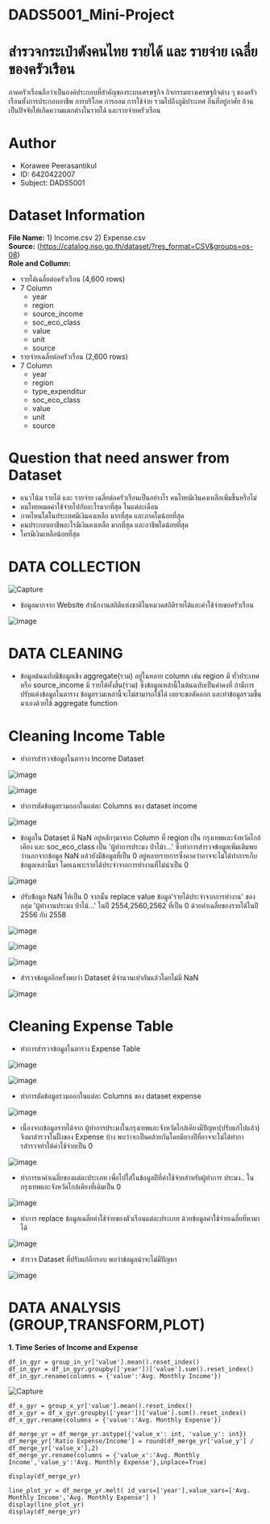 # DADS5001_Mini-Project
# สำรวจกระเป๋าตังคนไทย รายได้ และ รายจ่าย เฉลี่ยของครัวเรือน
ภาคครัวเรือนถือว่าเป็นองค์ประกอบที่สำคัญของระบบเศรษฐกิจ กิจกรรมทางเศรษฐกิจต่าง ๆ ของครัวเรือนทั้งการประกอบอาชีพ การบริโภค การออม การใช้จ่าย รวมไปถึงภูมิประเทศ ถิ่นที่อยู่อาศัย ล้วนเป็นปัจจัยให้เกิดความแตกต่างในรายได้ และรายจ่ายครัวเรือน
# Author
* Korawee Peerasantikul
* ID: 6420422007
* Subject: DADS5001
# Dataset Information
**File Name:**   1) Income.csv  2) Expense.csv\
**Source:**   (https://catalog.nso.go.th/dataset/?res_format=CSV&groups=os-08) \
**Role and Collumn:**    
* รายได้เฉลี่ยต่อครัวเรือน (4,600 rows)
* 7 Column
  *  year           
  *  region         
  *  source_income   
  *  soc_eco_class  
  *  value        
  *  unit           
  *  source
* รายจ่ายเฉลี่ยต่อครัวเรือน (2,600 rows)
* 7 Column
  *  year     
  *  region         
  *  type_expenditur  
  *  soc_eco_class    
  *  value            
  *  unit          
  *  source
 # Question that need answer from Dataset 
* แนวโน้ม รายได้ และ รายจ่าย เฉลี่ยต่อครัวเรือนเป็นอย่างไร คนไทยมีเงินคงเหลือเพิ่มขึ้นหรือไม่
* คนไทยหมดค่าใช้จ่ายไปกับอะไรมากที่สุด ในแต่ละเดือน
* ภาคไหนใดในประเทศมีเงินคงเหลือ มากที่สุด และภาคใดน้อยที่สุด
* คนประกอบอาชีพอะไรมีเงินคงเหลือ มากที่สุด และอาชีพใดน้อยที่สุด
* ใครมีเงินเหลือน้อยที่สุด

# DATA COLLECTION
![Capture](https://user-images.githubusercontent.com/101727971/195891361-aba3a898-005d-47c5-a2eb-4e54b420992d.JPG)
* ข้อมูลมากจาก Website สํานักงานสถิติแห่งชาติในหมวดสถิติรายได้และค่าใช้จ่ายขอครัวเรือน

![image](https://user-images.githubusercontent.com/101727971/195892753-27d5b650-b957-4277-8d26-d093e5367823.png)

# DATA CLEANING
* ข้อมูลต้นฉบับมีข้อมูลเชิง aggregate(รวม) อยู่ในหลาย column เช่น region มี ทั่วประเทศ หรือ source_income มี รายได้ทั้งสิ้น(รวม) ซึ่งข้อมูลเหล่านี้ในต้นฉบับเป็นค่าคงที่ ถ้ามีการปรับแต่งข้อมูลในตาราง ข้อมูลรวมเหล่านี้จะไม่สามารถใช้ได้ เลยจะขอตัดออก และทําข้อมูลรวมขึ้นมาเองด้วยใช้ aggregate function

# Cleaning Income Table
* ทําการสํารวจข้อมูลในตาราง Income Dataset

![image](https://user-images.githubusercontent.com/101727971/195910820-7a9b1dcb-da89-4216-8202-2f33bcc5d6e6.png)


![image](https://user-images.githubusercontent.com/101727971/195910451-433954ad-b605-4b1e-a455-ca4a32130546.png)

* ทําการตัดข้อมูลรวมออกในแต่ละ Columns ของ dataset income

![image](https://user-images.githubusercontent.com/101727971/195911729-f9c99c38-e99d-4898-b6d2-f568b3d40f3f.png)

* ข้อมูลใน Dataset มี NaN อยู่หลักๆมาจาก Column ที่ region เป็น กรุงเทพและจังหวัดไกล้เคียง และ soc_eco_class เป็น 'ผู้ทําการประมง ป่าไม้า...' ซึ่งทําการสํารวจข้อมูลเพิ่มเติมพบว่านอกจากข้อมูล NaN แล้วยังมีข้อมูลที่เป็น 0 อยู่หลายรายการซึ่งคาดว่าอาจจะไม่ได้ทําการเก็บข้อมูลเหล่านี้มา โดยเฉพาะรายได้ประจําจากการทํางานที่ไม่น่าเป็น 0

![image](https://user-images.githubusercontent.com/101727971/195913440-73ae06ff-5739-4223-9f95-250cccb462c9.png)

* ปรับข้้อมูล NaN ให้เป็น 0 จากนั้น replace value ข้อมูล'รายได้ประจําจากการทํางาน' ของกลุ่ม 'ผู้ทํางานประมง ป่าไม้...' ในปี 2554,2560,2562 ที่เป็น 0 ด้วยค่าเฉลี่ยของรายได้ในปี 2556 กับ 2558

![image](https://user-images.githubusercontent.com/101727971/195917802-8e269dc6-658a-4c06-8631-4eac5efaa273.png)

![image](https://user-images.githubusercontent.com/101727971/195921843-8bc92a6f-dac3-48be-a560-d4b22507de07.png)

![image](https://user-images.githubusercontent.com/101727971/195922279-e3b829ee-d990-4525-9e56-9623ba2c3ce3.png)

* สํารวจข้อมูลอีกครั้งพบว่า Dataset มีจํานวนเท่ากันแล้วโดยไม่มี  NaN 

![image](https://user-images.githubusercontent.com/101727971/195925035-bcda9cf3-e2ae-40bf-8657-2ea896d2da1f.png)

# Cleaning Expense Table

* ทําการสํารวจข้อมูลในตาราง Expense Table

![image](https://user-images.githubusercontent.com/101727971/195926040-b6debbcc-3747-4f4c-a00d-5a05fd4962a6.png)

![image](https://user-images.githubusercontent.com/101727971/195926317-7769e047-8e67-4739-912b-8c489b7a8a5d.png)

* ทําการตัดข้อมูลรวมออกในแต่ละ Columns ของ dataset expense

![image](https://user-images.githubusercontent.com/101727971/195926800-c6cfef97-f0e5-49ce-a00a-7643660a3ad9.png)

* เนื่องจากข้อมูลรายได้จาก ผู้ทําการประมงในกรุงเทพและจังหวัดไกล้เคียงมีปัญหา(ปรับแก้ไปแล้ว) จึงมาสํารวจในฝั้งของ Expense บ้าง พบว่าจะเป็นคล้ายกันโดยมีบางปีที่อาจจะไม่ได้ทําการสํารวจทําให้ค่าใช้จ่ายเป็น 0

![image](https://user-images.githubusercontent.com/101727971/195927294-92d24b20-0334-4492-8922-29f2e74b0983.png)

* ทําการหาค่าเฉลี่ยของแต่ละประเภท เพื่อไปใส่ในข้อมูลปีที่ค่าใช้จ่ายสําหรับผู้ทําการ ประมง.. ในกรุงเทพและจังหวัดไกล้เคียงที่เดิมเป็น 0

![image](https://user-images.githubusercontent.com/101727971/195927790-775f201d-e0d1-428f-ada2-ea721fc50747.png)

* ทําการ replace ข้อมูลเฉลี่ยค่าใช้จ่ายของตัวเรือนแต่ละประเภท ด้วยข้อมูลค่าใช้จ่ายเฉลี่ยที่หามาได้ 

![image](https://user-images.githubusercontent.com/101727971/195928625-bd82e6f9-6fe0-4075-9e3c-0c6951f412a8.png)

* สํารวจ Dataset ที่ปรับแก้อีกรอบ พบว่าข้อมูลน่าจะไม่มีปัญหา

![image](https://user-images.githubusercontent.com/101727971/195929027-69850db0-056d-4e5c-82f5-d911c9ebe6a2.png)


# DATA ANALYSIS (GROUP,TRANSFORM,PLOT)
**1. Time Series of Income and Expense**
````group_in_yr = df_in.groupby(['year','source_income'])
df_in_gyr = group_in_yr['value'].mean().reset_index()
df_in_gyr = df_in_gyr.groupby(['year'])['value'].sum().reset_index()
df_in_gyr.rename(columns = {'value':'Avg. Monthly Income'})
````
![Capture](https://user-images.githubusercontent.com/101727971/195875574-9217a377-91e8-4b60-98ae-32dbc2f894f2.JPG)
````group_x_yr = df_x.groupby(['year','type_expenditur'])
df_x_gyr = group_x_yr['value'].mean().reset_index()
df_x_gyr = df_x_gyr.groupby(['year'])['value'].sum().reset_index()
df_x_gyr.rename(columns = {'value':'Avg. Monthly Expense'})
````
````df_merge_yr = pd.merge(df_in_gyr,df_x_gyr, left_on='year', right_on='year', how='left' )
df_merge_yr = df_merge_yr.astype({'value_x': int, 'value_y': int})
df_merge_yr['Ratio Expense/Income'] = round(df_merge_yr['value_y'] / df_merge_yr['value_x'],2)
df_merge_yr.rename(columns = {'value_x':'Avg. Monthly Income','value_y':'Avg. Monthly Expense'},inplace=True)

display(df_merge_yr)
````
````# Preparing Data for plot (from wide to long)
line_plot_yr = df_merge_yr.melt( id_vars=['year'],value_vars=['Avg. Monthly Income','Avg. Monthly Expense'] )          
display(line_plot_yr)
display(df_merge_yr)
````

